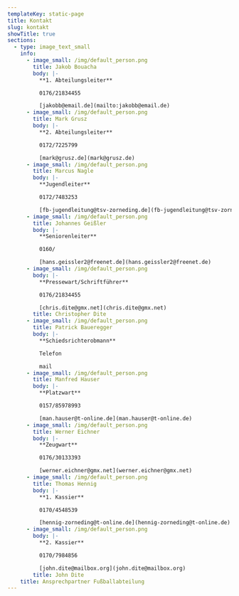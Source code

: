 ```yaml
---
templateKey: static-page
title: Kontakt
slug: kontakt
showTitle: true
sections:
  - type: image_text_small
    info:
      - image_small: /img/default_person.png
        title: Jakob Bouacha
        body: |-
          **1. Abteilungsleiter**

          0176/21834455

          [jakobb@email.de](mailto:jakobb@email.de)
      - image_small: /img/default_person.png
        title: Mark Grusz
        body: |-
          **2. Abteilungsleiter**

          0172/7225799

          [mark@grusz.de](mark@grusz.de)
      - image_small: /img/default_person.png
        title: Marcus Nagle
        body: |-
          **Jugendleiter**

          0172/7483253

          [fb-jugendleitung@tsv-zorneding.de](fb-jugendleitung@tsv-zorneding.de)
      - image_small: /img/default_person.png
        title: Johannes Geißler
        body: |-
          **Seniorenleiter**

          0160/

          [hans.geissler2@freenet.de](hans.geissler2@freenet.de)
      - image_small: /img/default_person.png
        body: |-
          **Pressewart/Schriftführer**

          0176/21834455

          [chris.dite@gmx.net](chris.dite@gmx.net)
        title: Christopher Dite
      - image_small: /img/default_person.png
        title: Patrick Baueregger
        body: |-
          **Schiedsrichterobmann**

          Telefon

          mail
      - image_small: /img/default_person.png
        title: Manfred Hauser
        body: |-
          **Platzwart**

          0157/85978993

          [man.hauser@t-online.de](man.hauser@t-online.de)
      - image_small: /img/default_person.png
        title: Werner Eichner
        body: |-
          **Zeugwart**

          0176/30133393

          [werner.eichner@gmx.net](werner.eichner@gmx.net)
      - image_small: /img/default_person.png
        title: Thomas Hennig
        body: |-
          **1. Kassier**

          0170/4548539

          [hennig-zorneding@t-online.de](hennig-zorneding@t-online.de)
      - image_small: /img/default_person.png
        body: |-
          **2. Kassier**

          0170/7984856

          [john.dite@mailbox.org](john.dite@mailbox.org)
        title: John Dite
    title: Ansprechpartner Fußballabteilung
---
```

